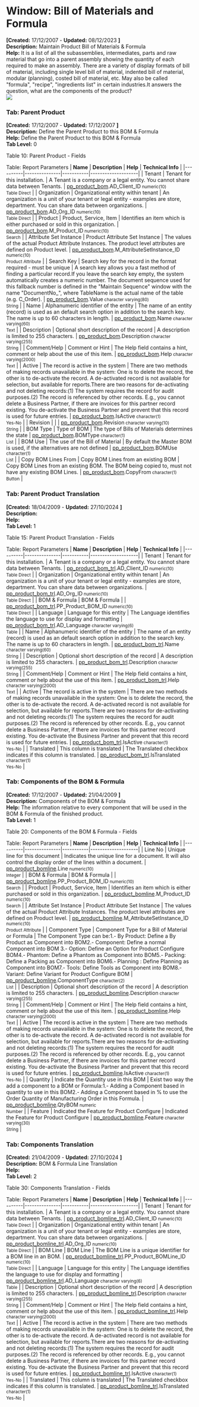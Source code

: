 # Window: Bill of Materials and Formula

**[Created:** 17/12/2007 - **Updated:** 08/12/2023 **]**  
**Description:** Maintain Product Bill of Materials &amp; Formula  
**Help:** It is a list of all the subassemblies, intermediates, parts and raw material that go into a parent assembly showing the quantity of each required to make an assembly. There are a variety of display formats of bill of material, including single level bill of material, indented bill of material, modular (planning), costed bill of material, etc. May also be called &quot;formula&quot;, &quot;recipe&quot;, &quot;ingredients list&quot; in certain industries.It answers the question, what are the components of the product?  
![](/img/docs/manual/BillofMaterialsandFormula-Window_iDempiere_v12.0.0.png)

### Tab: Parent Product

**[Created:** 17/12/2007 - **Updated:** 17/12/2007 **]**   
**Description:** Define the Parent Product to this BOM &amp; Formula  
**Help:** Define the Parent Product to this BOM &amp; Formula  
**Tab Level:** 0

Table 10: Parent Product - Fields 

Table: Report Parameters
| **Name** | **Description** | **Help** | **Technical Info** |
|----------|---------------|-----------|--------------------|
| Tenant | Tenant for this installation. | A Tenant is a company or a legal entity. You cannot share data between Tenants. | [pp_product_bom](https://idempiere-schemaspy.muriloht.com/adempiere/tables/pp_product_bom.html).AD_Client_ID<small> numeric(10) <br/> Table Direct</small> | 
| Organization | Organizational entity within tenant | An organization is a unit of your tenant or legal entity - examples are store, department. You can share data between organizations. | [pp_product_bom](https://idempiere-schemaspy.muriloht.com/adempiere/tables/pp_product_bom.html).AD_Org_ID<small> numeric(10) <br/> Table Direct</small> | 
| Product | Product, Service, Item | Identifies an item which is either purchased or sold in this organization. | [pp_product_bom](https://idempiere-schemaspy.muriloht.com/adempiere/tables/pp_product_bom.html).M_Product_ID<small> numeric(10) <br/> Search</small> | 
| Attribute Set Instance | Product Attribute Set Instance | The values of the actual Product Attribute Instances.  The product level attributes are defined on Product level. | [pp_product_bom](https://idempiere-schemaspy.muriloht.com/adempiere/tables/pp_product_bom.html).M_AttributeSetInstance_ID<small> numeric(10) <br/> Product Attribute</small> | 
| Search Key | Search key for the record in the format required - must be unique | A search key allows you a fast method of finding a particular record.If you leave the search key empty, the system automatically creates a numeric number.  The document sequence used for this fallback number is defined in the &quot;Maintain Sequence&quot; window with the name &quot;DocumentNo_&quot;, where TableName is the actual name of the table (e.g. C_Order). | [pp_product_bom](https://idempiere-schemaspy.muriloht.com/adempiere/tables/pp_product_bom.html).Value<small> character varying(80) <br/> String</small> | 
| Name | Alphanumeric identifier of the entity | The name of an entity (record) is used as an default search option in addition to the search key. The name is up to 60 characters in length. | [pp_product_bom](https://idempiere-schemaspy.muriloht.com/adempiere/tables/pp_product_bom.html).Name<small> character varying(60) <br/> Text</small> | 
| Description | Optional short description of the record | A description is limited to 255 characters. | [pp_product_bom](https://idempiere-schemaspy.muriloht.com/adempiere/tables/pp_product_bom.html).Description<small> character varying(255) <br/> String</small> | 
| Comment/Help | Comment or Hint | The Help field contains a hint, comment or help about the use of this item. | [pp_product_bom](https://idempiere-schemaspy.muriloht.com/adempiere/tables/pp_product_bom.html).Help<small> character varying(2000) <br/> Text</small> | 
| Active | The record is active in the system | There are two methods of making records unavailable in the system: One is to delete the record, the other is to de-activate the record. A de-activated record is not available for selection, but available for reports.There are two reasons for de-activating and not deleting records:(1) The system requires the record for audit purposes.(2) The record is referenced by other records. E.g., you cannot delete a Business Partner, if there are invoices for this partner record existing. You de-activate the Business Partner and prevent that this record is used for future entries. | [pp_product_bom](https://idempiere-schemaspy.muriloht.com/adempiere/tables/pp_product_bom.html).IsActive<small> character(1) <br/> Yes-No</small> | 
| Revision |  |  | [pp_product_bom](https://idempiere-schemaspy.muriloht.com/adempiere/tables/pp_product_bom.html).Revision<small> character varying(10) <br/> String</small> | 
| BOM Type | Type of BOM | The type of Bills of Materials determines the state | [pp_product_bom](https://idempiere-schemaspy.muriloht.com/adempiere/tables/pp_product_bom.html).BOMType<small> character(1) <br/> List</small> | 
| BOM Use | The use of the Bill of Material | By default the Master BOM is used, if the alternatives are not defined | [pp_product_bom](https://idempiere-schemaspy.muriloht.com/adempiere/tables/pp_product_bom.html).BOMUse<small> character(1) <br/> List</small> | 
| Copy BOM Lines From | Copy BOM Lines from an existing BOM | Copy BOM Lines from an existing BOM. The BOM being copied to, must not have any existing BOM Lines. | [pp_product_bom](https://idempiere-schemaspy.muriloht.com/adempiere/tables/pp_product_bom.html).CopyFrom<small> character(1) <br/> Button</small> | 


### Tab: Parent Product Translation

**[Created:** 18/04/2009 - **Updated:** 27/10/2024 **]**   
**Description:**   
**Help:**   
**Tab Level:** 1

Table 15: Parent Product Translation - Fields 

Table: Report Parameters
| **Name** | **Description** | **Help** | **Technical Info** |
|----------|---------------|-----------|--------------------|
| Tenant | Tenant for this installation. | A Tenant is a company or a legal entity. You cannot share data between Tenants. | [pp_product_bom_trl](https://idempiere-schemaspy.muriloht.com/adempiere/tables/pp_product_bom_trl.html).AD_Client_ID<small> numeric(10) <br/> Table Direct</small> | 
| Organization | Organizational entity within tenant | An organization is a unit of your tenant or legal entity - examples are store, department. You can share data between organizations. | [pp_product_bom_trl](https://idempiere-schemaspy.muriloht.com/adempiere/tables/pp_product_bom_trl.html).AD_Org_ID<small> numeric(10) <br/> Table Direct</small> | 
| BOM & Formula | BOM &amp; Formula |  | [pp_product_bom_trl](https://idempiere-schemaspy.muriloht.com/adempiere/tables/pp_product_bom_trl.html).PP_Product_BOM_ID<small> numeric(10) <br/> Table Direct</small> | 
| Language | Language for this entity | The Language identifies the language to use for display and formatting | [pp_product_bom_trl](https://idempiere-schemaspy.muriloht.com/adempiere/tables/pp_product_bom_trl.html).AD_Language<small> character varying(6) <br/> Table</small> | 
| Name | Alphanumeric identifier of the entity | The name of an entity (record) is used as an default search option in addition to the search key. The name is up to 60 characters in length. | [pp_product_bom_trl](https://idempiere-schemaspy.muriloht.com/adempiere/tables/pp_product_bom_trl.html).Name<small> character varying(60) <br/> String</small> | 
| Description | Optional short description of the record | A description is limited to 255 characters. | [pp_product_bom_trl](https://idempiere-schemaspy.muriloht.com/adempiere/tables/pp_product_bom_trl.html).Description<small> character varying(255) <br/> String</small> | 
| Comment/Help | Comment or Hint | The Help field contains a hint, comment or help about the use of this item. | [pp_product_bom_trl](https://idempiere-schemaspy.muriloht.com/adempiere/tables/pp_product_bom_trl.html).Help<small> character varying(2000) <br/> Text</small> | 
| Active | The record is active in the system | There are two methods of making records unavailable in the system: One is to delete the record, the other is to de-activate the record. A de-activated record is not available for selection, but available for reports.There are two reasons for de-activating and not deleting records:(1) The system requires the record for audit purposes.(2) The record is referenced by other records. E.g., you cannot delete a Business Partner, if there are invoices for this partner record existing. You de-activate the Business Partner and prevent that this record is used for future entries. | [pp_product_bom_trl](https://idempiere-schemaspy.muriloht.com/adempiere/tables/pp_product_bom_trl.html).IsActive<small> character(1) <br/> Yes-No</small> | 
| Translated | This column is translated | The Translated checkbox indicates if this column is translated. | [pp_product_bom_trl](https://idempiere-schemaspy.muriloht.com/adempiere/tables/pp_product_bom_trl.html).IsTranslated<small> character(1) <br/> Yes-No</small> | 


### Tab: Components of the BOM & Formula

**[Created:** 17/12/2007 - **Updated:** 21/04/2009 **]**   
**Description:** Components of the BOM &amp; Formula  
**Help:** The information relative to every component that will be used in the BOM &amp; Formula of the finished product.  
**Tab Level:** 1

Table 20: Components of the BOM & Formula - Fields 

Table: Report Parameters
| **Name** | **Description** | **Help** | **Technical Info** |
|----------|---------------|-----------|--------------------|
| Line No | Unique line for this document | Indicates the unique line for a document.  It will also control the display order of the lines within a document. | [pp_product_bomline](https://idempiere-schemaspy.muriloht.com/adempiere/tables/pp_product_bomline.html).Line<small> numeric(10) <br/> Integer</small> | 
| BOM & Formula | BOM &amp; Formula |  | [pp_product_bomline](https://idempiere-schemaspy.muriloht.com/adempiere/tables/pp_product_bomline.html).PP_Product_BOM_ID<small> numeric(10) <br/> Search</small> | 
| Product | Product, Service, Item | Identifies an item which is either purchased or sold in this organization. | [pp_product_bomline](https://idempiere-schemaspy.muriloht.com/adempiere/tables/pp_product_bomline.html).M_Product_ID<small> numeric(10) <br/> Search</small> | 
| Attribute Set Instance | Product Attribute Set Instance | The values of the actual Product Attribute Instances.  The product level attributes are defined on Product level. | [pp_product_bomline](https://idempiere-schemaspy.muriloht.com/adempiere/tables/pp_product_bomline.html).M_AttributeSetInstance_ID<small> numeric(10) <br/> Product Attribute</small> | 
| Component Type | Component Type for a Bill of Material or Formula | The Component Type can be:1.- By Product: Define a By Product as Component into BOM2.- Component: Define a normal Component into BOM 3.- Option: Define an Option for Product Configure BOM4.- Phantom: Define a Phantom as Component into BOM5.- Packing: Define a Packing as Component into BOM6.- Planning : Define Planning as Component into BOM7.- Tools: Define Tools as Component into BOM8.- Variant: Define Variant  for Product Configure BOM | [pp_product_bomline](https://idempiere-schemaspy.muriloht.com/adempiere/tables/pp_product_bomline.html).ComponentType<small> character(2) <br/> List</small> | 
| Description | Optional short description of the record | A description is limited to 255 characters. | [pp_product_bomline](https://idempiere-schemaspy.muriloht.com/adempiere/tables/pp_product_bomline.html).Description<small> character varying(255) <br/> String</small> | 
| Comment/Help | Comment or Hint | The Help field contains a hint, comment or help about the use of this item. | [pp_product_bomline](https://idempiere-schemaspy.muriloht.com/adempiere/tables/pp_product_bomline.html).Help<small> character varying(2000) <br/> Text</small> | 
| Active | The record is active in the system | There are two methods of making records unavailable in the system: One is to delete the record, the other is to de-activate the record. A de-activated record is not available for selection, but available for reports.There are two reasons for de-activating and not deleting records:(1) The system requires the record for audit purposes.(2) The record is referenced by other records. E.g., you cannot delete a Business Partner, if there are invoices for this partner record existing. You de-activate the Business Partner and prevent that this record is used for future entries. | [pp_product_bomline](https://idempiere-schemaspy.muriloht.com/adempiere/tables/pp_product_bomline.html).IsActive<small> character(1) <br/> Yes-No</small> | 
| Quantity | Indicate the Quantity use in this BOM | Exist two way the add a component to a BOM or Formula:1.- Adding a Component based in quantity to use in this BOM2.- Adding a Component based in % to use the Order Quantity of Manufacturing Order in this Formula. | [pp_product_bomline](https://idempiere-schemaspy.muriloht.com/adempiere/tables/pp_product_bomline.html).QtyBOM<small> numeric <br/> Number</small> | 
| Feature | Indicated the Feature for Product Configure | Indicated the Feature for Product Configure | [pp_product_bomline](https://idempiere-schemaspy.muriloht.com/adempiere/tables/pp_product_bomline.html).Feature<small> character varying(30) <br/> String</small> | 


### Tab: Components Translation

**[Created:** 21/04/2009 - **Updated:** 27/10/2024 **]**   
**Description:** BOM &amp; Formula Line Translation  
**Help:**   
**Tab Level:** 2

Table 30: Components Translation - Fields 

Table: Report Parameters
| **Name** | **Description** | **Help** | **Technical Info** |
|----------|---------------|-----------|--------------------|
| Tenant | Tenant for this installation. | A Tenant is a company or a legal entity. You cannot share data between Tenants. | [pp_product_bomline_trl](https://idempiere-schemaspy.muriloht.com/adempiere/tables/pp_product_bomline_trl.html).AD_Client_ID<small> numeric(10) <br/> Table Direct</small> | 
| Organization | Organizational entity within tenant | An organization is a unit of your tenant or legal entity - examples are store, department. You can share data between organizations. | [pp_product_bomline_trl](https://idempiere-schemaspy.muriloht.com/adempiere/tables/pp_product_bomline_trl.html).AD_Org_ID<small> numeric(10) <br/> Table Direct</small> | 
| BOM Line | BOM Line | The BOM Line is a unique identifier for a BOM line in an BOM. | [pp_product_bomline_trl](https://idempiere-schemaspy.muriloht.com/adempiere/tables/pp_product_bomline_trl.html).PP_Product_BOMLine_ID<small> numeric(10) <br/> Table Direct</small> | 
| Language | Language for this entity | The Language identifies the language to use for display and formatting | [pp_product_bomline_trl](https://idempiere-schemaspy.muriloht.com/adempiere/tables/pp_product_bomline_trl.html).AD_Language<small> character varying(6) <br/> Table</small> | 
| Description | Optional short description of the record | A description is limited to 255 characters. | [pp_product_bomline_trl](https://idempiere-schemaspy.muriloht.com/adempiere/tables/pp_product_bomline_trl.html).Description<small> character varying(255) <br/> String</small> | 
| Comment/Help | Comment or Hint | The Help field contains a hint, comment or help about the use of this item. | [pp_product_bomline_trl](https://idempiere-schemaspy.muriloht.com/adempiere/tables/pp_product_bomline_trl.html).Help<small> character varying(2000) <br/> Text</small> | 
| Active | The record is active in the system | There are two methods of making records unavailable in the system: One is to delete the record, the other is to de-activate the record. A de-activated record is not available for selection, but available for reports.There are two reasons for de-activating and not deleting records:(1) The system requires the record for audit purposes.(2) The record is referenced by other records. E.g., you cannot delete a Business Partner, if there are invoices for this partner record existing. You de-activate the Business Partner and prevent that this record is used for future entries. | [pp_product_bomline_trl](https://idempiere-schemaspy.muriloht.com/adempiere/tables/pp_product_bomline_trl.html).IsActive<small> character(1) <br/> Yes-No</small> | 
| Translated | This column is translated | The Translated checkbox indicates if this column is translated. | [pp_product_bomline_trl](https://idempiere-schemaspy.muriloht.com/adempiere/tables/pp_product_bomline_trl.html).IsTranslated<small> character(1) <br/> Yes-No</small> | 


